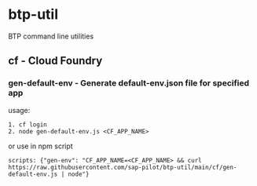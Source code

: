 # btp-util
BTP command line utilities

## cf - Cloud Foundry

### gen-default-env - Generate default-env.json file for specified app

usage:

    1. cf login
    2. node gen-default-env.js <CF_APP_NAME>

or use in npm script

    scripts: {"gen-env": "CF_APP_NAME=<CF_APP_NAME> && curl https://raw.githubusercontent.com/sap-pilot/btp-util/main/cf/gen-default-env.js | node"}